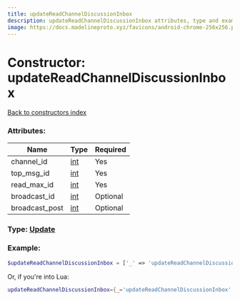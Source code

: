```yaml
---
title: updateReadChannelDiscussionInbox
description: updateReadChannelDiscussionInbox attributes, type and example
image: https://docs.madelineproto.xyz/favicons/android-chrome-256x256.png
---
```

# Constructor: updateReadChannelDiscussionInbox  
[Back to constructors index](index.md)



### Attributes:

| Name     |    Type       | Required |
|----------|---------------|----------|
|channel\_id|[int](../types/int.md) | Yes|
|top\_msg\_id|[int](../types/int.md) | Yes|
|read\_max\_id|[int](../types/int.md) | Yes|
|broadcast\_id|[int](../types/int.md) | Optional|
|broadcast\_post|[int](../types/int.md) | Optional|



### Type: [Update](../types/Update.md)


### Example:

```php
$updateReadChannelDiscussionInbox = ['_' => 'updateReadChannelDiscussionInbox', 'channel_id' => int, 'top_msg_id' => int, 'read_max_id' => int, 'broadcast_id' => int, 'broadcast_post' => int];
```  


Or, if you're into Lua:

```lua
updateReadChannelDiscussionInbox={_='updateReadChannelDiscussionInbox', channel_id=int, top_msg_id=int, read_max_id=int, broadcast_id=int, broadcast_post=int}

```


